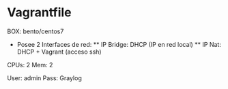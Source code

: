 # Vagrantfile

BOX: bento/centos7

* Posee 2 Interfaces de red:
** IP Bridge: DHCP (IP en red local)
** IP Nat: DHCP + Vagrant (acceso ssh)

CPUs: 2
Mem: 2

User: admin
Pass: Graylog
